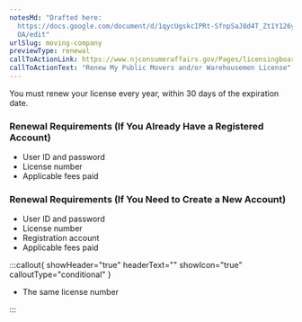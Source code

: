 ```yaml
---
notesMd: "Drafted here:
  https://docs.google.com/document/d/1qycUgskcIPRt-SfnpSaJ8d4T_Zt1Y126yJ1mQMhcJ\
  OA/edit"
urlSlug: moving-company
previewType: renewal
callToActionLink: https://www.njconsumeraffairs.gov/Pages/licensingboards.aspx
callToActionText: "Renew My Public Movers and/or Warehousemen License"
---
```


You must renew your license every year, within 30 days of the expiration date.

### Renewal Requirements (If You Already Have a Registered Account)

- User ID and password
- License number
- Applicable fees paid

### Renewal Requirements (If You Need to Create a New Account)

- User ID and password
- License number
- Registration account
- Applicable fees paid

:::callout{ showHeader="true" headerText="" showIcon="true" calloutType="conditional" }

- The same license number

:::

